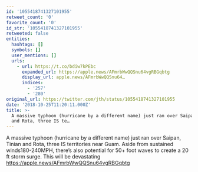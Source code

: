 ```yaml
---
id: '1055418741327101955'
retweet_count: '0'
favorite_count: '0'
id_str: '1055418741327101955'
retweeted: false
entities:
  hashtags: []
  symbols: []
  user_mentions: []
  urls:
    - url: https://t.co/bdiw7kPEbc
      expanded_url: https://apple.news/AFmrbWwQQSnu64vgRBGqbtg
      display_url: apple.news/AFmrbWwQQSnu64…
      indices:
        - '257'
        - '280'
original_url: https://twitter.com/jth/status/1055418741327101955
date: '2018-10-25T11:20:11.000Z'
title: >-
  A massive typhoon (hurricane by a different name) just ran over Saipan, Tinian
  and Rota, three IS te…
---
```


A massive typhoon (hurricane by a different name) just ran over Saipan, Tinian and Rota, three IS territories near Guam. Aside from sustained winds180-240MPH, there’s also potential for 50+ foot waves to create a 20 ft storm surge. This will be devastating https://apple.news/AFmrbWwQQSnu64vgRBGqbtg